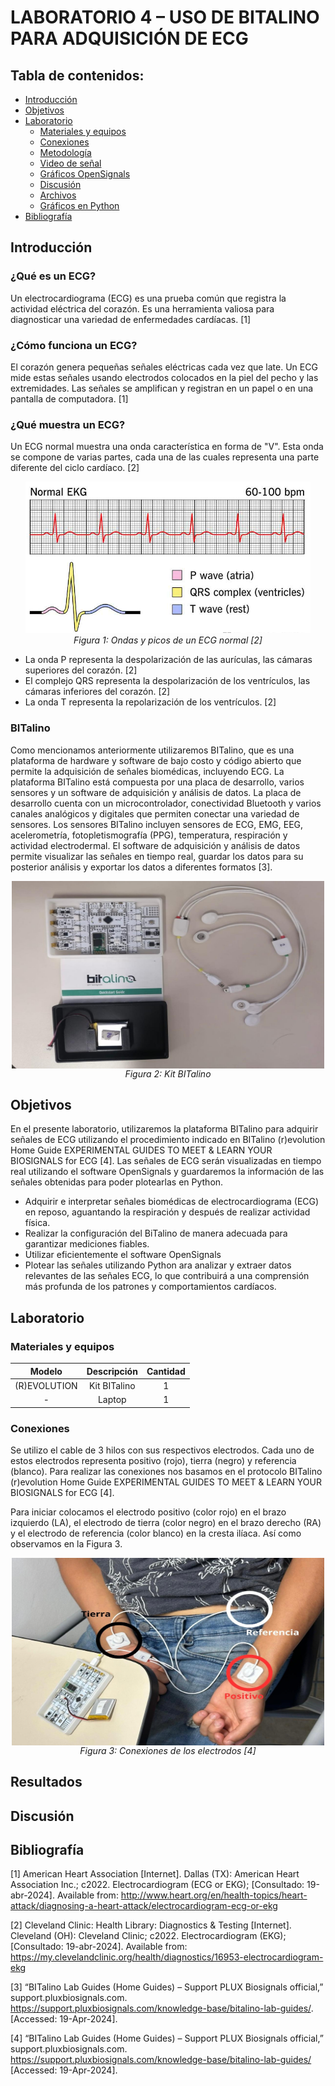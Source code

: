 # LABORATORIO 4 – USO DE BITALINO PARA ADQUISICIÓN DE ECG

## Tabla de contenidos:
* [Introducción](#introducción)
* [Objetivos](#objetivos)
* [Laboratorio](#laboratorio)
  * [Materiales y equipos](#materiales-y-equipos) 
  * [Conexiones](#conexiones)
  * [Metodología](#metodología)
  * [Video de señal](#video-de-señal)
  * [Gráficos OpenSignals](#gráficos-opensignals)
  * [Discusión](#discusión)
  * [Archivos](#archivos)
  * [Gráficos en Python](#gráficos-en-python)
* [Bibliografía](#bibliografía)


## Introducción

### ¿Qué es un ECG?
Un electrocardiograma (ECG) es una prueba común que registra la actividad eléctrica del corazón. Es una herramienta valiosa para diagnosticar una variedad de enfermedades cardíacas. [1]

### ¿Cómo funciona un ECG?

El corazón genera pequeñas señales eléctricas cada vez que late. Un ECG mide estas señales usando electrodos colocados en la piel del pecho y las extremidades. Las señales se amplifican y registran en un papel o en una pantalla de computadora. [1]

### ¿Qué muestra un ECG?

Un ECG normal muestra una onda característica en forma de "V". Esta onda se compone de varias partes, cada una de las cuales representa una parte diferente del ciclo cardíaco. [2]


<p align="center" style="margin-bottom:0">
<img src="https://github.com/sofia-is-a-panda/ISB_2024_G3/blob/b9b58d7f882522677eb139213e377c75eb6078a7/ISB/imagenes_multimedia/Multimedia-Lab4/ecg.png"/>
<div align="center"> <i>Figura 1: Ondas y picos de un ECG normal [2]</i></div>
<p>


* La onda P representa la despolarización de las aurículas, las cámaras superiores del corazón. [2]
* El complejo QRS representa la despolarización de los ventrículos, las cámaras inferiores del corazón. [2]
* La onda T representa la repolarización de los ventrículos. [2]

### BITalino
Como mencionamos anteriormente utilizaremos BITalino, que es una plataforma de hardware y software de bajo costo y código abierto que permite la adquisición de señales biomédicas, incluyendo ECG. La plataforma BITalino está compuesta por una placa de desarrollo, varios sensores y un software de adquisición y análisis de datos. La placa de desarrollo cuenta con un microcontrolador, conectividad Bluetooth y varios canales analógicos y digitales que permiten conectar una variedad de sensores. Los sensores BITalino incluyen sensores de ECG, EMG, EEG, acelerometría, fotopletismografía (PPG), temperatura, respiración y actividad electrodermal. El software de adquisición y análisis de datos permite visualizar las señales en tiempo real, guardar los datos para su posterior análisis y exportar los datos a diferentes formatos [3]. 

<p align="center" style="margin-bottom:0">
<img src="https://github.com/sofia-is-a-panda/ISB_2024_G3/blob/a00509f2813c3d4ebdd4ee62013c09907bc469c5/ISB/imagenes_multimedia/Multimedia-Lab4/bitalino%20kit.jpeg" align="center" width="500" height="300"/>
<div align="center"> <i>Figura 2: Kit BITalino</i></div>
<p>
  
## Objetivos
En el presente laboratorio, utilizaremos la plataforma BITalino para adquirir señales de ECG utilizando el procedimiento indicado en BITalino (r)evolution Home Guide EXPERIMENTAL GUIDES TO MEET & LEARN YOUR BIOSIGNALS for ECG [4]. Las señales de ECG serán visualizadas en tiempo real utilizando el software OpenSignals y guardaremos la información de las señales obtenidas para poder plotearlas en Python.

* Adquirir e interpretar señales biomédicas de electrocardiograma (ECG) en reposo, aguantando la respiración y después de realizar actividad física.
* Realizar la configuración del BiTalino de manera adecuada para garantizar mediciones fiables.
* Utilizar eficientemente el software OpenSignals 
* Plotear las señales utilizando Python ara analizar y extraer datos relevantes de las señales ECG, lo que contribuirá a una comprensión más profunda de los patrones y comportamientos cardíacos.

## Laboratorio

### Materiales y equipos
<div align="center">

|  **Modelo**  | **Descripción** | **Cantidad** |
|:------------:|:---------------:|:------------:|
| (R)EVOLUTION |   Kit BITalino  |       1      |
|       -      |      Laptop     |       1      |


<div align="left">
  
### Conexiones
Se utilizo el cable de 3 hilos con sus respectivos electrodos. Cada uno de estos electrodos representa positivo (rojo), tierra (negro) y referencia (blanco). Para realizar las conexiones nos basamos en el protocolo BITalino (r)evolution Home Guide EXPERIMENTAL GUIDES TO MEET & LEARN YOUR BIOSIGNALS for ECG [4].

Para iniciar colocamos el electrodo positivo (color rojo) en el brazo izquierdo (LA), el electrodo de tierra (color negro) en el brazo derecho (RA) y el electrodo de referencia (color blanco) en la cresta ilíaca. Así como observamos en la Figura 3.

<p align="center" style="margin-bottom:0">
<img src="https://github.com/sofia-is-a-panda/ISB_2024_G3/blob/2fa317490d28b054b08d5514ffaf15fa897ba176/ISB/imagenes_multimedia/Multimedia-Lab4/electrodos_posicion.jpeg" align="center" width="500" height="300"/>
<div align="center"> <i>Figura 3: Conexiones de los electrodos [4]</i></div>
<p>


## Resultados

## Discusión

## Bibliografía
[1] American Heart Association [Internet]. Dallas (TX): American Heart Association Inc.; c2022. Electrocardiogram (ECG or EKG); [Consultado: 19-abr-2024]. Available from: http://www.heart.org/en/health-topics/heart-attack/diagnosing-a-heart-attack/electrocardiogram-ecg-or-ekg

[2] Cleveland Clinic: Health Library: Diagnostics & Testing [Internet]. Cleveland (OH): Cleveland Clinic; c2022. Electrocardiogram (EKG); [Consultado: 19-abr-2024]. Available from: https://my.clevelandclinic.org/health/diagnostics/16953-electrocardiogram-ekg

[3] “BITalino Lab Guides (Home Guides) – Support PLUX Biosignals official,” support.pluxbiosignals.com. https://support.pluxbiosignals.com/knowledge-base/bitalino-lab-guides/. [Accessed: 19-Apr-2024].

[4] “BITalino Lab Guides (Home Guides) – Support PLUX Biosignals official,” support.pluxbiosignals.com. https://support.pluxbiosignals.com/knowledge-base/bitalino-lab-guides/ [Accessed: 19-Apr-2024].

